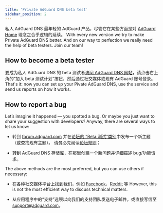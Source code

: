 ```yaml
---
title: 'Private AdGuard DNS beta test'
sidebar_position: 2
---
```


私人 AdGuard DNS 最年轻的 AdGuard 产品，尽管它在某些方面是对 [AdGuard Home](https://kb.adguard.com/en/home/overview) 理念之合乎逻辑的延续。 With every new version we try to make Private AdGuard DNS better. And on our way to perfection we really need the help of beta testers. Join our team!

## How to become a beta tester

要成为私人 AdGuard DNS 的 beta 测试者[访问 AdGuard DNS 网站](https://adguard-dns.io/en/welcome.html)，请点击右上角的“加入 beta 测试计划”按钮，然后通过社交媒体或现有 AdGuard 账号登录。 That's it: now you can set up your Pivate AdGuard DNS, use the service and send us reports on how it works.

## How to report a bug

Let’s imagine it happened — you spotted a bug. Or maybe you just want to share your suggestion with developers? Anyway, there are several ways to let us know:

* 转到 [forum.adguard.com](https://forum.adguard.com) 并在[论坛的 “Beta 测试”类别](https://forum.adguard.com/index.php?categories/48/)中发布一个新主题（或查找现有主题）。 请务必先阅读[论坛规则](https://forum.adguard.com/index.php?threads/14859/)；

* 转到 [AdGuard DNS 存储库](https://github.com/AdguardTeam/AdGuardDNS)，在那里创建一个新问题并详细描述 bug/功能请求。

The above methods are the most preferred, but you can use others if necessary:

* 在各种社交媒体平台上找到我们，例如 [Facebook](https://www.facebook.com/AdguardEn/)、[Reddit](https://www.reddit.com/r/Adguard/) 等 However, this is not the most efficient way to discuss technical matters.

* 从应用程序中的“支持”选项以向我们的支持团队发送电子邮件，或直接写信至 [support@adguard.com](mailto:support@adguard.com)。

